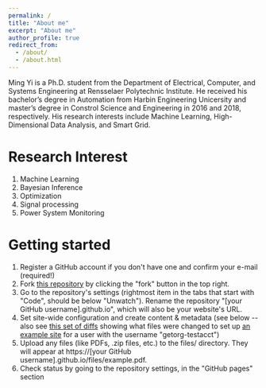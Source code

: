 ```yaml
---
permalink: /
title: "About me"
excerpt: "About me"
author_profile: true
redirect_from: 
  - /about/
  - /about.html
---
```


Ming Yi is a Ph.D. student from the Department of Electrical, Computer, and Systems Engineering at Rensselaer Polytechnic Institute. He received his bachelor’s degree in Automation from Harbin Engineering Unicersity and master’s degree in Constrol Science and Engineering in 2016 and 2018, respectively. His research interests include Machine Learning, High-Dimensional Data Analysis, and Smart Grid.

Research Interest
======
1. Machine Learning
2. Bayesian Inference
3. Optimization
4. Signal processing
5. Power System Monitoring


Getting started
======
1. Register a GitHub account if you don't have one and confirm your e-mail (required!)
1. Fork [this repository](https://github.com/academicpages/academicpages.github.io) by clicking the "fork" button in the top right. 
1. Go to the repository's settings (rightmost item in the tabs that start with "Code", should be below "Unwatch"). Rename the repository "[your GitHub username].github.io", which will also be your website's URL.
1. Set site-wide configuration and create content & metadata (see below -- also see [this set of diffs](http://archive.is/3TPas) showing what files were changed to set up [an example site](https://getorg-testacct.github.io) for a user with the username "getorg-testacct")
1. Upload any files (like PDFs, .zip files, etc.) to the files/ directory. They will appear at https://[your GitHub username].github.io/files/example.pdf.  
1. Check status by going to the repository settings, in the "GitHub pages" section


